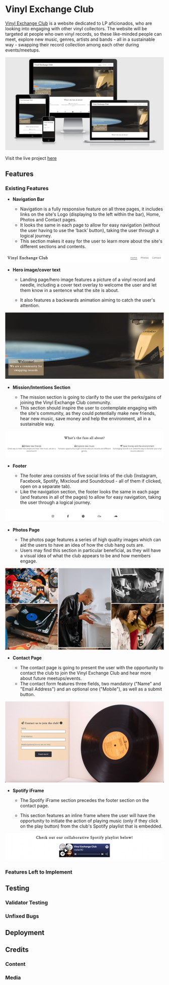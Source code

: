 # Vinyl Exchange Club

[Vinyl Exchange Club](https://richardreiter.github.io/vinyl-exchange-club/) is a website dedicated to LP aficionados, who are looking into engaging with other vinyl collectors. The website will be targeted at people who own vinyl records, so these like-minded people can meet, explore new music, genres, artists and bands - all in a sustainable way - swapping their record collection among each other during events/meetups.

![Responsive Vinyl Exchange Club](docs/screenshots/vec-responsiveness.png)

Visit the live project [here](https://richardreiter.github.io/vinyl-exchange-club/)

## Features

### Existing Features

- __Navigation Bar__

  - Navigation is a fully responsive feature on all three pages, it includes links on the site's Logo (displaying to the left within the bar), Home, Photos and Contact pages.
  - It looks the same in each page to allow for easy navigation (without the user having to use the ‘back’ button), taking the user through a logical journey.
  - This section makes it easy for the user to learn more about the site's different sections and contents.

![Navigation Bar](docs/screenshots/vec-navbar.png)

- __Hero image/cover text__

  - Landing page/hero image features a picture of a vinyl record and needle, including a cover text overlay to welcome the user and let them know in a sentence what the site is about.

  - It also features a backwards animation aiming to catch the user's attention.

![Hero Image](docs/screenshots/vec-hero.png)

- __Mission/Intentions Section__

  - The mission section is going to clarify to the user the perks/gains of joining the Vinyl Exchange Club community. 
  - This section should inspire the user to contemplate engaging with the site's community, as they could potentially make new friends, hear new music, save money and help the environment, all in a sustainable way.

![Mission](docs/screenshots/vec-mission.png)

- __Footer__

  - The footer area consists of five social links of the club (Instagram, Facebook, Spotify, Mixcloud and Soundcloud - all of them if clicked, open on a separate tab).
  - Like the navigation section, the footer looks the same in each page (and features in all of the pages) to allow for easy navigation, taking the user through a logical journey.

![Footer](docs/screenshots/vec-footer.png)

- __Photos Page__

  - The photos page features a series of high quality images which can aid the users to have an idea of how the club hang outs are.
  - Users may find this section in particular beneficial, as they will have a visual idea of what the club appears to be and how members engage.

![Photos Page](docs/screenshots/vec-gallery.png)

- __Contact Page__

  - The contact page is going to present the user with the opportunity to contact the club to join the Vinyl Exchange Club and hear more about future meetups/events.
  - The contact form features three fields, two mandatory ("Name" and "Email Address") and an optional one ("Mobile"), as well as a submit button.

![Contact Page](docs/screenshots/vec-contact.png)

- __Spotify iFrame__

  - The Spotify iFrame section precedes the footer section on the contact page.

  - This section features an inline frame where the user will have the opportunity to initiate the action of playing music (only if they click on the play button) from the club's Spotify playlist that is embedded.

![Spotify iFrame](docs/screenshots/vec-spotifyiframe.png)

### Features Left to Implement

## Testing

### Validator Testing 

### Unfixed Bugs

## Deployment

## Credits 

### Content 

### Media